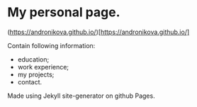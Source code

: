 # My personal page. 

(https://andronikova.github.io/)[https://andronikova.github.io/]

Contain following information:
- education;
- work experience;
- my projects;
- contact.


Made using Jekyll site-generator on github Pages.


